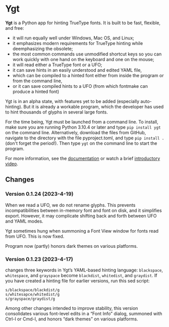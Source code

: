# Ygt

**Ygt** is a Python app for hinting TrueType fonts. It is built to be fast, flexible, and free:

- it will run equally well under Windows, Mac OS, and Linux;
- it emphasizes modern requirements for TrueType hinting while deemphasizing the obsolete;
- the most common commands use unmodified shortcut keys so you can work quickly with one hand on the keyboard and one on the mouse;
- it will read either a TrueType font or a UFO;
- it can save hints in an easily understood and edited YAML file,
- which can be compiled to a hinted font either from inside the program or from the command line,
- or it can save compiled hints to a UFO (from which fontmake can produce a hinted font)

Ygt is in an alpha state, with features yet to be added (especially auto-hinting). But it is already a workable program, which the developer has used to hint thousands of glyphs in several large fonts.

For the time being, Ygt must be launched from a command line. To install, make sure you are running Python 3.10.4 or later and type `pip install ygt` on the command line. Alternatively, download the files from GitHub, navigate to the directory with the file pyproject.toml, and type `pip install .` (don't forget the period!). Then type `ygt` on the command line to start the program.

For more information, see the [documentation](https://github.com/psb1558/ygt/tree/main/docs) or watch a brief [introductory video](https://psb1558.github.io/ygt/index.html).

## Changes

### Version 0.1.24 (2023-4-19)

When we read a UFO, we do not rename glyphs. This prevents incompatibilities between in-memory font and font on disk, and it simplifies export. However, it may complicate shifting back and forth between UFO and YAML modes.

Ygt sometimes hung when summoning a Font View window for fonts read from UFO. This is now fixed.

Program now (partly) honors dark themes on various platforms.

### Version 0.1.23 (2023-4-17)

changes three keywords in Ygt’s YAML-based hinting language: `blackspace`, `whitespace`, and `grayspace` become `blackdist`, `whitedist`, and `graydist`. If you have created a hinting file for earlier versions, run this sed script:
```
s/blackspace/blackdist/g
s/whitesapce/whitedist/g
s/grayspace/graydist/g
```
Among other changes intended to improve stability, this version consolidates various font-level edits in a “Font Info” dialog, summoned with Ctrl-I or Cmd-I, and honors “dark themes” on various platforms.

